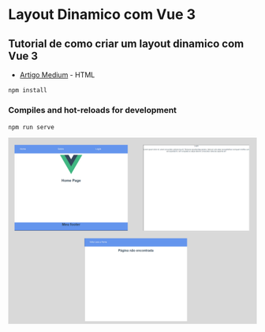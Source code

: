 # Layout Dinamico com Vue 3

## Tutorial de como criar um layout dinamico com Vue 3
- [Artigo Medium](https://pablorf10.medium.com/layout-din%C3%A2mico-com-vue-3-3220b8ec7463) - HTML
```
npm install
```

### Compiles and hot-reloads for development
```
npm run serve
```

<p align="center"> 
    <img src="./layout-dinamico.png" width="600" title="Layout Dinamico">
 </p>
